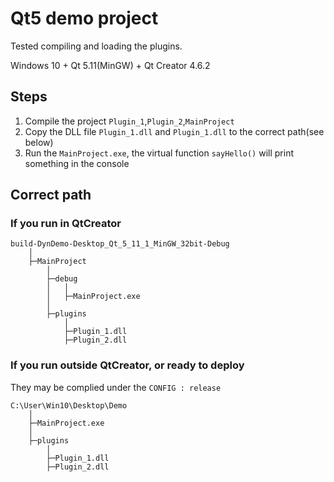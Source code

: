 # Qt5 demo project

Tested compiling and loading the plugins.

Windows 10 + Qt 5.11(MinGW) + Qt Creator 4.6.2

## Steps

1. Compile the project ```Plugin_1```,```Plugin_2```,```MainProject```
2. Copy the DLL file ```Plugin_1.dll``` and ```Plugin_1.dll``` to the correct path(see below)
3. Run the ```MainProject.exe```, the virtual function ```sayHello()``` will print something in the console

## Correct path

### If you run in QtCreator

```
build-DynDemo-Desktop_Qt_5_11_1_MinGW_32bit-Debug
	│
	├─MainProject
		│
		├─debug
		│	│
		│	├─MainProject.exe
		│
		├─plugins
			│
			├─Plugin_1.dll
			├─Plugin_2.dll
```

### If you run outside QtCreator, or ready to deploy

They may be complied under the ```CONFIG : release```

```
C:\User\Win10\Desktop\Demo
	│
	├─MainProject.exe
	│
	├─plugins
		│
		├─Plugin_1.dll
		├─Plugin_2.dll
```